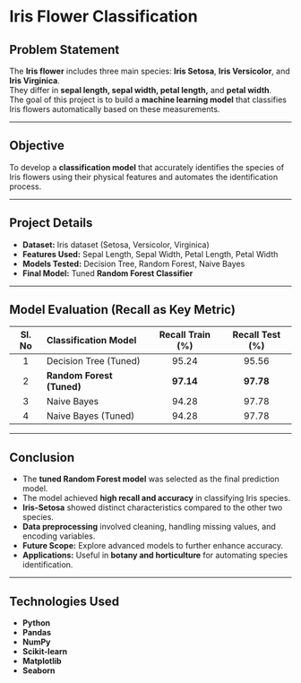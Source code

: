 # Iris Flower Classification

## Problem Statement
The **Iris flower** includes three main species: **Iris Setosa**, **Iris Versicolor**, and **Iris Virginica**.  
They differ in **sepal length, sepal width, petal length,** and **petal width**.  
The goal of this project is to build a **machine learning model** that classifies Iris flowers automatically based on these measurements.

---

## Objective
To develop a **classification model** that accurately identifies the species of Iris flowers using their physical features and automates the identification process.

---

## Project Details
- **Dataset:** Iris dataset (Setosa, Versicolor, Virginica)  
- **Features Used:** Sepal Length, Sepal Width, Petal Length, Petal Width  
- **Models Tested:** Decision Tree, Random Forest, Naive Bayes  
- **Final Model:** Tuned **Random Forest Classifier**

---

## Model Evaluation (Recall as Key Metric)

| Sl. No | Classification Model | Recall Train (%) | Recall Test (%) |
|:--:|:-------------------------|:--:|:--:|
| 1 | Decision Tree (Tuned) | 95.24 | 95.56 |
| 2 | **Random Forest (Tuned)** | **97.14** | **97.78** |
| 3 | Naive Bayes | 94.28 | 97.78 |
| 4 | Naive Bayes (Tuned) | 94.28 | 97.78 |

---

## Conclusion
- The **tuned Random Forest model** was selected as the final prediction model.  
- The model achieved **high recall and accuracy** in classifying Iris species.  
- **Iris-Setosa** showed distinct characteristics compared to the other two species.  
- **Data preprocessing** involved cleaning, handling missing values, and encoding variables.  
- **Future Scope:** Explore advanced models to further enhance accuracy.  
- **Applications:** Useful in **botany and horticulture** for automating species identification.

---

## Technologies Used
- **Python**  
- **Pandas**  
- **NumPy**  
- **Scikit-learn**  
- **Matplotlib**  
- **Seaborn**
